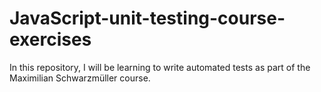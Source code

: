 # JavaScript-unit-testing-course-exercises
In this repository, I will be learning to write automated tests as part of the Maximilian Schwarzmüller course.
